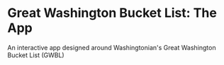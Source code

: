 # Great Washington Bucket List: The App
An interactive app designed around Washingtonian's Great Washington Bucket List (GWBL)
